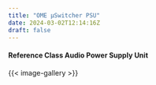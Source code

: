 ```yaml
---
title: "OME μSwitcher PSU"
date: 2024-03-02T12:14:16Z
draft: false
---
```

#### Reference Class Audio Power Supply Unit

{{< image-gallery >}}
